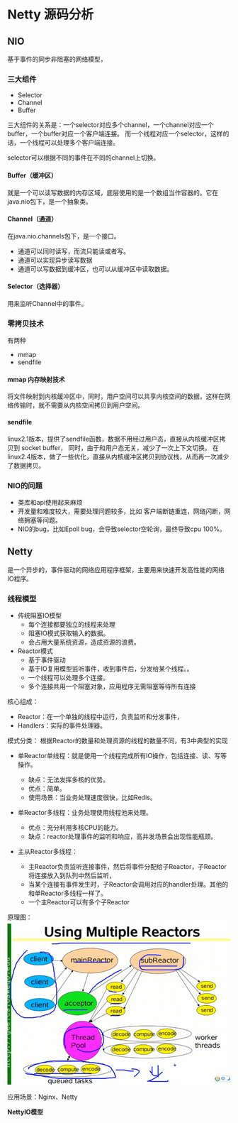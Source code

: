 
# Netty 源码分析


## NIO
基于事件的同步非阻塞的网络模型，

### 三大组件
- Selector
- Channel
- Buffer

三大组件的关系是：一个selector对应多个channel，一个channel对应一个buffer，一个buffer对应一个客户端连接。
而一个线程对应一个selector，这样的话，一个线程可以处理多个客户端连接。

selector可以根据不同的事件在不同的channel上切换。

#### Buffer（缓冲区）
就是一个可以读写数据的内存区域，底层使用的是一个数组当作容器的。它在java.nio包下，是一个抽象类。

#### Channel（通道）
在java.nio.channels包下，是一个接口。
- 通道可以同时读写，而流只能读或者写。
- 通道可以实现异步读写数据
- 通道可以写数据到缓冲区，也可以从缓冲区中读取数据。

#### Selector（选择器）
用来监听Channel中的事件。

### 零拷贝技术
有两种
- mmap
- sendfile

#### mmap 内存映射技术
将文件映射到内核缓冲区中，同时，用户空间可以共享内核空间的数据，这样在网络传输时，就不需要从内核空间拷贝到用户空间。

#### sendfile
linux2.1版本，提供了sendfile函数，数据不用经过用户态，直接从内核缓冲区拷贝到 socket buffer，
同时，由于和用户态无关，减少了一次上下文切换。
在linux2.4版本，做了一些优化，直接从内核缓冲区拷贝到协议栈，从而再一次减少了数据拷贝。

### NIO的问题
- 类库和api使用起来麻烦
- 开发量和难度较大，需要处理问题较多，比如 客户端断链重连，网络闪断，网络拥塞等问题。
- NIO的bug，比如Epoll bug，会导致selector空轮询，最终导致cpu 100%。


## Netty
是一个异步的，事件驱动的网络应用程序框架，主要用来快速开发高性能的网络IO程序。

### 线程模型
- 传统阻塞IO模型
  - 每个连接都要独立的线程来处理
  - 阻塞IO模式获取输入的数据。
  - 会占用大量系统资源，造成资源的浪费。
- Reactor模式
  - 基于事件驱动
  - 基于IO复用模型监听事件，收到事件后，分发给某个线程。。
  - 一个线程可以处理多个连接。
  - 多个连接共用一个阻塞对象，应用程序无需阻塞等待所有连接

核心组成：
- Reactor：在一个单独的线程中运行，负责监听和分发事件，
- Handlers：实际的事件处理器。

模式分类：
根据Reactor的数量和处理资源的线程的数量不同，有3中典型的实现
- 单Reactor单线程：就是使用一个线程完成所有IO操作，包括连接、读、写等操作。
  - 缺点：无法发挥多核的优势。
  - 优点：简单。
  - 使用场景：当业务处理速度很快，比如Redis。
- 单Reactor多线程：业务处理使用线程池来处理。
  - 优点：充分利用多核CPU的能力。
  - 缺点：reactor处理事件的监听和响应，高并发场景会出现性能瓶颈。

- 主从Reactor多线程：
  - 主Reactor负责监听连接事件，然后将事件分配给子Reactor，子Reactor将连接放入到队列中然后监听，
  - 当某个连接有事件发生时，子Reactor会调用对应的handler处理。其他的和单Reactor多线程一样了。
  - 一个主Reactor可以有多个子Reactor

原理图：
![img.png](img.png)

应用场景：Nginx、Netty

**NettyIO模型**



















